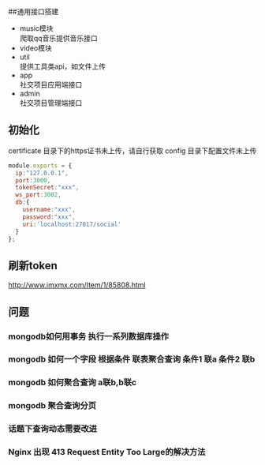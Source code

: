 ##通用接口搭建
- music模块  
爬取qq音乐提供音乐接口
- video模块  
- util  
提供工具类api，如文件上传
- app  
社交项目应用端接口
- admin  
社交项目管理端接口
## 初始化
certificate 目录下的https证书未上传，请自行获取
config 目录下配置文件未上传
```index.js
module.exports = {
  ip:"127.0.0.1",
  port:3000,
  tokenSecret:"xxx",
  ws_port:3002,
  db:{
    username:"xxx",
    password:"xxx",
    uri:'localhost:27017/social'
  }
};
```
## 刷新token
http://www.imxmx.com/Item/1/85808.html
## 问题
### mongodb如何用事务 执行一系列数据库操作
### mongodb 如何一个字段 根据条件 联表聚合查询 条件1 联a 条件2 联b  
### mongodb 如何聚合查询 a联b,b联c  
### mongodb 聚合查询分页
### 话题下查询动态需要改进
### Nginx 出现 413 Request Entity Too Large的解决方法
